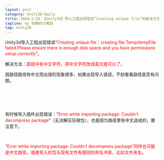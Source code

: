```yaml
---
layout: post
category: Unity3D-Daily
title: 2020-2-28-【Unity3D】导入工程出现错误“Creating unique file”的解决方法
tagline: by 恬静的小魔龙
tag: Unity3D
---
```


<p>Unity3d导入工程出现错误“<span style="color:#ff0000;">Creating unique file：creating file Temp/tempFile failed.Please ensure there is enough disk space and you have permissions setup correctly</span>”。</p>

<p>解决方法：<span style="color:#ff0000;">路径中有中文字符，把中文字符改成英文就可以了。</span></p>

<p>因路径路径有中文而出错的现象很多，如果出现导入错误，不妨看看路径是否有问题。</p>

<p> </p>

<p><img alt="" class="has" src="https://img-blog.csdn.net/20170925233315890?watermark/2/text/aHR0cDovL2Jsb2cuY3Nkbi5uZXQvcTc2NDQyNDU2Nw==/font/5a6L5L2T/fontsize/400/fill/I0JBQkFCMA==/dissolve/70/gravity/Center" /></p>

<p> </p>

<p>有时候导入插件出现错误：“<span style="color:#ff0000;">Error while importing package: Couldn't decompress package</span>”（无法解压压缩包），也是因为路径里有中文造成的，要注意下。</p>

<p> </p>

<p><span style="color:#ff0000;">“Error while importing package: Couldn't decompress package”同样也可能是中文路径，或者导入的包与现有文件有相同的命名冲突，比如文件夹名。</span></p>
